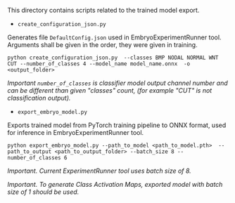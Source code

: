 This directory contains scripts related to the trained model export. 
  
* `create_configuration_json.py`

Generates file ```DefaultConfig.json``` used in EmbryoExperimentRunner tool.
Arguments shall be given in the order, they were given in training. 

`python create_configuration_json.py  --classes BMP NODAL NORMAL WNT CUT --number_of_classes 4 --model_name model_name.onnx  -o <output_folder>` 

*Important `number_of_classes` is classifier model output channel number and 
can be different than given "classes" count, (for example "CUT" is not classification output).*

* `export_embryo_model.py`

Exports trained model from PyTorch training pipeline to ONNX format, used for inference in EmbryoExperimentRunner tool.

`python export_embryo_model.py --path_to_model <path_to_model.pth>  --path_to_output <path_to_output_folder>
 --batch_size 8 --number_of_classes 6` 

*Important. Current ExperimentRunner tool uses batch size of 8.*

*Important. To generate Class Activation Maps, exported model with batch size of 1 should be used.*
 
